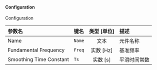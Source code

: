 <!--
DO NOT EDIT THIS FILE DIRECTLY.
This file is generated by tools/comp-docs.js.
All changes will be overwritten by regeneration.
-->

<slot class="model-parameters">

#### Configuration

Configuration

| 参数名 | 键名 | 类型 [单位] | 描述 |
|:------ |:---- |:-----------:|:---- |
| Name | `Name` | 文本 | 元件名称 |
| Fundamental Frequency | `Freq` | 实数 [Hz] | 基准频率 |
| Smoothing Time Constant | `Ts` | 实数 [s] | 平滑时间常数 |


</slot>
